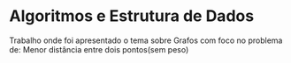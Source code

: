 # Algoritmos e Estrutura de Dados
 Trabalho onde foi apresentado o tema sobre Grafos com foco no problema de: Menor distância entre dois pontos(sem peso)
